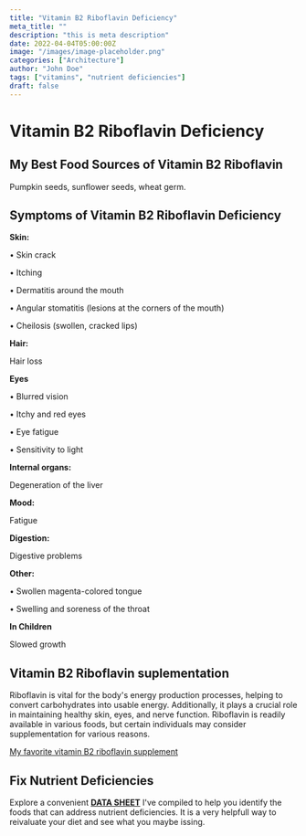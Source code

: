 ```yaml
---
title: "Vitamin B2 Riboflavin Deficiency"
meta_title: ""
description: "this is meta description"
date: 2022-04-04T05:00:00Z
image: "/images/image-placeholder.png"
categories: ["Architecture"]
author: "John Doe"
tags: ["vitamins", "nutrient deficiencies"]
draft: false
---
```

 <h1>Vitamin B2 Riboflavin Deficiency</h1>
            <h2>My Best Food Sources of Vitamin B2 Riboflavin</h2>
          <p>
          Pumpkin seeds, sunflower seeds, wheat germ.
</p>
<h2>Symptoms of Vitamin B2 Riboflavin Deficiency</h2>
<p><b>Skin:</b></p><p>&bull; Skin crack</p><p>&bull; Itching</p><p>&bull; Dermatitis around the mouth</p><p>&bull; Angular stomatitis (lesions at the corners of the mouth)</p> <p>&bull; Cheilosis (swollen, cracked lips)
</p>
<p><b>Hair:</b> </p><p>Hair loss</p>
<p><b>Eyes</b></p>
<p>&bull; Blurred vision</p>
 <p>&bull; Itchy and red eyes</p>
 <p>&bull; Eye fatigue</p>
 <p>&bull; Sensitivity to light</p>
 <p><b>Internal organs:</b></p>
 <p>Degeneration of the liver</p>
 <p><b>Mood:</b></p> <p>Fatigue</p>
 <p><b>Digestion:</b></p> <p>Digestive problems</p>
<p><b>Other:</b></p>
<p>&bull; Swollen magenta-colored tongue</p> <p>&bull; Swelling and soreness of the throat
</p>
  <p><b>In Children</b></p>
 <p>Slowed growth</p>
<h2>Vitamin B2 Riboflavin suplementation</h2>
  <p> Riboflavin is vital for the body's energy production processes, helping to convert carbohydrates into usable energy. Additionally, it plays a crucial role in maintaining healthy skin, eyes, and nerve function. Riboflavin is readily available in various foods, but certain individuals may consider supplementation for various reasons.</p>
 <p><a target="_blank" href="https://www.amazon.com/Organic-Vitamin-Complex-Liquid-Absorption/dp/B08221NY2L/ref=sr_1_5?crid=6HHLNQZP0MTM&amp;keywords=b+complex+supplement+dropper&amp;qid=1695565572&amp;sprefix=b+complex+suplement+dropper%252Caps%252C124&amp;sr=8-5&_encoding=UTF8&tag=irinawink-20&linkCode=ur2&linkId=656a4844174f076c7fb660f116edcd10&camp=1789&creative=9325">My favorite vitamin B2 riboflavin supplement</a></p>
<h2>Fix Nutrient Deficiencies</h2><p>Explore a convenient <a title="fix nutritional deficiencies with a data sheet" href="../nutrients-in-healthy-foods.html"  target="_blank"><b>DATA SHEET</b></a> I've compiled to help you identify the foods that can address nutrient deficiencies. It is a very helpfull way to reivaluate your diet and see what you maybe issing.</p>
